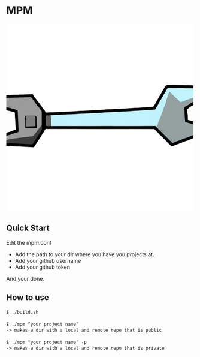 # MPM

![thumbnail](./thumbnail.png)

## Quick Start

Edit the mpm.conf
- Add the path to your dir where you have you projects at.
- Add your github username
- Add your github token

And your done.

## How to use

```console
$ ./build.sh

$ ./mpm "your project name"
-> makes a dir with a local and remote repo that is public

$ ./mpm "your project name" -p
-> makes a dir with a local and remote repo that is private
```
